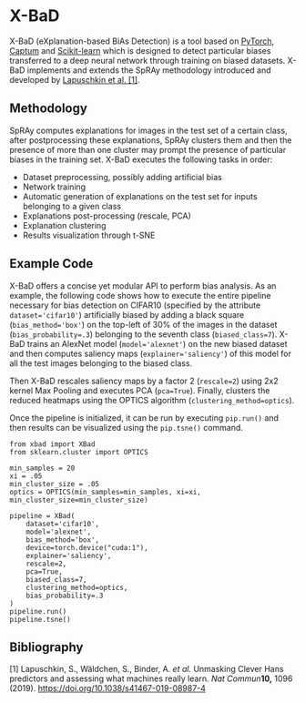 # X-BaD

X-BaD (eXplanation-based BiAs Detection) is a tool based on [PyTorch](https://pytorch.org/), [Captum](captum.ai/) and [Scikit-learn](https://scikit-learn.org/stable/) which is designed to detect particular biases transferred to a deep neural network through training on biased datasets. X-BaD implements and extends the SpRAy methodology introduced and developed by [Lapuschkin et al. [1]](https://www.nature.com/articles/s41467-019-08987-4#auth-Sebastian-Lapuschkin).

## Methodology

SpRAy computes explanations for images in the test set of a certain class, after postprocessing these explanations, SpRAy clusters them and then the presence of more than one cluster may prompt the presence of particular biases in the training set. X-BaD executes the following tasks in order:
* Dataset preprocessing, possibly adding artificial bias
* Network training
* Automatic generation of explanations on the test set for inputs belonging to a given class
* Explanations post-processing (rescale, PCA)
* Explanation clustering
* Results visualization through t-SNE


## Example Code

X-BaD offers a concise yet modular API to perform bias analysis. As an example, the following code shows how to execute the entire pipeline necessary for bias detection on CIFAR10 (specified by the attribute `dataset='cifar10'`) artificially biased by adding a black square (`bias_method='box'`) on the top-left of 30% of the images in the dataset (`bias_probability=.3`) belonging to the seventh class (`biased_class=7`). X-BaD trains an AlexNet model (`model='alexnet'`) on the new biased dataset and then computes saliency maps (`explainer='saliency'`) of this model for all the test images belonging to the biased class.

Then X-BaD rescales saliency maps by a factor 2 (`rescale=2`) using 2x2 kernel Max Pooling and executes PCA (`pca=True`). Finally, clusters the reduced heatmaps using the OPTICS algorithm (`clustering_method=optics`).

Once the pipeline is initialized, it can be run by executing `pip.run()` and then results can be visualized using the `pip.tsne()` command.

```
from xbad import XBad
from sklearn.cluster import OPTICS

min_samples = 20
xi = .05
min_cluster_size = .05
optics = OPTICS(min_samples=min_samples, xi=xi, min_cluster_size=min_cluster_size)

pipeline = XBad(
	dataset='cifar10',
	model='alexnet',
	bias_method='box',
	device=torch.device("cuda:1"),
	explainer='saliency',
	rescale=2,
	pca=True,
	biased_class=7,
	clustering_method=optics,
	bias_probability=.3
)
pipeline.run()
pipeline.tsne()
```

## Bibliography

[1] Lapuschkin, S., Wäldchen, S., Binder, A. _et al._ Unmasking Clever Hans predictors and assessing what machines really learn. _Nat Commun_**10,** 1096 (2019). https://doi.org/10.1038/s41467-019-08987-4
